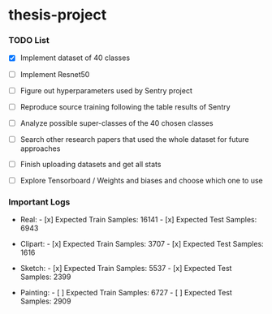 # thesis-project

### TODO List

- [x] Implement dataset of 40 classes
- [ ] Implement Resnet50
- [ ] Figure out hyperparameters used by Sentry project
- [ ] Reproduce source training following the table results of Sentry
- [ ] Analyze possible super-classes of the 40 chosen classes
- [ ] Search other research papers that used the whole dataset for future approaches
- [ ] Finish uploading datasets and get all stats
- [ ] Explore Tensorboard / Weights and biases and choose which one to use


### Important Logs
- Real:
      - [x] Expected Train Samples: 16141
      - [x] Expected Test Samples: 6943

- Clipart:
      - [x] Expected Train Samples: 3707
      - [x] Expected Test Samples: 1616

- Sketch:
      - [x] Expected Train Samples: 5537
      - [x] Expected Test Samples: 2399

- Painting:
      - [ ] Expected Train Samples: 6727
      - [ ] Expected Test Samples: 2909




